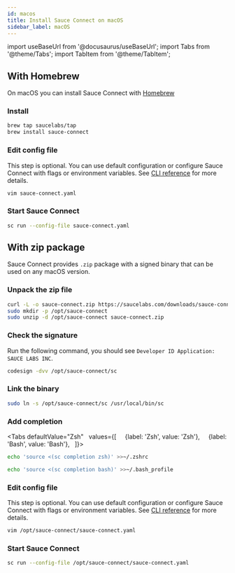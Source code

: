 ```yaml
---
id: macos
title: Install Sauce Connect on macOS
sidebar_label: macOS
---
```


import useBaseUrl from '@docusaurus/useBaseUrl';
import Tabs from '@theme/Tabs';
import TabItem from '@theme/TabItem';

## With Homebrew

On macOS you can install Sauce Connect with [Homebrew](https://brew.sh)

### Install

```bash
brew tap saucelabs/tap
brew install sauce-connect
```

### Edit config file

This step is optional. You can use default configuration or configure Sauce Connect with flags or environment variables.
See [CLI reference](/dev/cli/sauce-connect-5/) for more details.

```bash
vim sauce-connect.yaml
```

### Start Sauce Connect

```bash
sc run --config-file sauce-connect.yaml
```

## With zip package

Sauce Connect provides `.zip` package with a signed binary that can be used on any macOS version.

### Unpack the zip file

```bash
curl -L -o sauce-connect.zip https://saucelabs.com/downloads/sauce-connect/5.0.0/sauce-connect-5.0.0_darwin.all.zip
sudo mkdir -p /opt/sauce-connect
sudo unzip -d /opt/sauce-connect sauce-connect.zip
```

### Check the signature

Run the following command, you should see `Developer ID Application: SAUCE LABS INC`.
```bash
codesign -dvv /opt/sauce-connect/sc
```

### Link the binary

```bash
sudo ln -s /opt/sauce-connect/sc /usr/local/bin/sc
```

### Add completion


<Tabs
defaultValue="Zsh"
  values={[
    {label: 'Zsh', value: 'Zsh'},
    {label: 'Bash', value: 'Bash'},
  ]}>
<TabItem value="Zsh">

```bash
echo 'source <(sc completion zsh)' >>~/.zshrc
```
  </TabItem>

  <TabItem value="Bash">

```bash
echo 'source <(sc completion bash)' >>~/.bash_profile
```

  </TabItem>
</Tabs>

### Edit config file

This step is optional. You can use default configuration or configure Sauce Connect with flags or environment variables.
See [CLI reference](/dev/cli/sauce-connect-5/) for more details.

```bash
vim /opt/sauce-connect/sauce-connect.yaml
```

### Start Sauce Connect

```bash
sc run --config-file /opt/sauce-connect/sauce-connect.yaml
```
